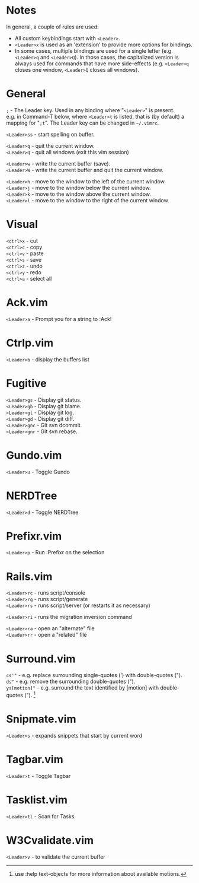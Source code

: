 Notes
=====
In general, a couple of rules are used:

* All custom keybindings start with `<Leader>`.
* `<Leader>x` is used as an 'extension' to provide more options for bindings.
* In some cases, multiple bindings are used for a single letter (e.g. `<Leader>q` and `<Leader>Q`). In those cases, the capitalized version is always used for commands that have more side-effects (e.g. `<Leader>q` closes one window, `<Leader>Q` closes all windows).

General
=======
`;` - The Leader key. Used in any binding where "`<Leader>`" is present.  
    e.g. in Command-T below, where `<Leader>t` is listed, that is (by default) a mapping for "`;t`". The Leader key can be changed in `~/.vimrc`.

`<Leader>ss` - start spelling on buffer.  

`<Leader>q` - quit the current window.  
`<Leader>Q` - quit all windows (exit this vim session)

`<Leader>w` - write the current buffer (save).  
`<Leader>W` - write the current buffer and quit the current window.

`<Leader>h` - move to the window to the left of the current window.  
`<Leader>j` - move to the window below the current window.  
`<Leader>k` - move to the window above the current window.  
`<Leader>l` - move to the window to the right of the current window.

Visual
=======
`<ctrl>x` - cut  
`<ctrl>c` - copy  
`<ctrl>v` - paste  
`<ctrl>s` - save  
`<ctrl>z` - undo  
`<ctrl>y` - redo  
`<ctrl>a` - select all  

Ack.vim
=======
`<Leader>a` - Prompt you for a string to :Ack!  

Ctrlp.vim
=========
`<Leader>b` - display the buffers list  

Fugitive
========
`<Leader>gs`  - Display git status.  
`<Leader>gb`  - Display git blame.  
`<Leader>gl`  - Display git log.  
`<Leader>gd`  - Display git diff.  
`<Leader>gnc` - Git svn dcommit.  
`<Leader>gnr` - Git svn rebase.

Gundo.vim
=========
`<Leader>u` - Toggle Gundo  

NERDTree
========
`<Leader>d` - Toggle NERDTree  

Prefixr.vim
===========
`<Leader>p` - Run :Prefixr on the selection  

Rails.vim
=========
`<Leader>rc` - runs script/console  
`<Leader>rg` - runs script/generate  
`<Leader>rs` - runs script/server (or restarts it as necessary)  

`<Leader>ri` - runs the migration inversion command  

`<Leader>ra` - open an "alternate" file  
`<Leader>rr` - open a "related" file  

Surround.vim
============
`cs'"`        - e.g. replace surrounding single-quotes (') with double-quotes (").  
`ds"`         - e.g. remove the surrounding double-quotes (").  
`ys[motion]"` - e.g. surround the text identified by [motion] with double-quotes ("). [^motionhelp]

Snipmate.vim
============
`<Leader>s` - expands snippets that start by current word

Tagbar.vim
===========
`<Leader>t` - Toggle Tagbar  

Tasklist.vim
===========
`<Leader>tl` - Scan for Tasks  

W3Cvalidate.vim
===============
`<Leader>v` - to validate the current buffer  

[^motionhelp]: use :help text-objects for more information about available motions.
 

